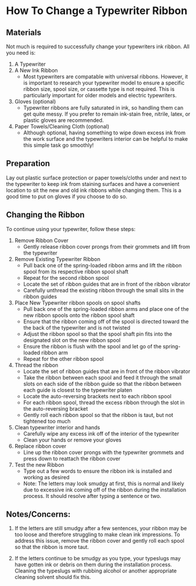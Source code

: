 # How To Change a Typewriter Ribbon

## Materials

Not much is required to successfully change your typewriters ink ribbon. All you need is:
 1. A Typewriter
 2. A New Ink Ribbon
     - Most typewriters are compatable with universal ribbons. However, it is important to research your typewriter model to ensure a specific ribbon size, spool size, or cassette type is not required. This is particularly important for older models and electric typewriters. 
 3. Gloves (optional)
     - Typewriter ribbons are fully saturated in ink, so handling them can get quite messy. If you prefer to remain ink-stain free, nitrile, latex, or plastic gloves are recommended.
 4. Paper Towels/Cleaning Cloth (optional)
     - Although optional, having something to wipe down excess ink from the work surface and the typewriters interior can be helpful to make this simple task go smoothly!


## Preparation

Lay out plastic surface protection or paper towels/cloths under and next to the typewriter to keep ink from staining surfaces and have a convenient location to sit the new and old ink ribbons while changing them. This is a good time to put on gloves if you choose to do so.

## Changing the Ribbon

To continue using your typewriter, follow these steps:
 1. Remove Ribbon Cover
     - Gently release ribbon cover prongs from their grommets and lift from the typewriter
 2. Remove Existing Typewriter Ribbon
     - Pull back one of the spring-loaded ribbon arms and lift the ribbon spool from its respective ribbon spool shaft
     - Repeat for the second ribbon spool
     - Locate the set of ribbon guides that are in front of the ribbon vibrator
     - Carefully unthread the existing ribbon through the small slits in the ribbon guides
 3. Place New Typewriter ribbon spools on spool shafts
     - Pull back one of the spring-loaded ribbon arms and place one of the new ribbon spools onto the ribbon spool shaft 
     - Ensure that the ribbon coming off of the spool is directed toward the the back of the typewriter and is not twisted
     - Adjust the ribbon spool so that the spool shaft pin fits into the designated slot on the new ribbon spool
     - Ensure the ribbon is flush with the spool and let go of the spring-loaded ribbon arm
     - Repeat for the other ribbon spool
 4. Thread the ribbon
     - Locate the set of ribbon guides that are in front of the ribbon vibrator
     - Take the ribbon between each spool and feed it through the small slots on each side of the ribbon guide so that the ribbon between each guide is closest to the typewriter platen
     - Locate the auto-reversing brackets next to each ribbon spool
     - For each ribbon spool, thread the excess ribbon through the slot in the auto-reversing bracket
     - Gently roll each ribbon spool so that the ribbon is taut, but not tightened too much
 5. Clean typewriter interior and hands
     - Carefully wipe any excess ink off of the interior of the typewriter
     - Clean your hands or remove your gloves
 6. Replace ribbon cover
     - Line up the ribbon cover prongs with the typewriter grommets and press down to reattach the ribbon cover
 7. Test the new Ribbon
    - Type out a few words to ensure the ribbon ink is installed and working as desired
    - Note: The letters may look smudgy at first, this is normal and likely due to excessive ink coming off of the ribbon during the installation process. It should resolve after typing a sentence or two. 

## Notes/Concerns:

 1. If the letters are still smudgy after a few sentences, your ribbon may be too loose and therefore struggling to make clean ink impressions. To address this issue, remove the ribbon cover and gently roll each spool so that the ribbon is more taut.

 2. If the letters continue to be smudgy as you type, your typeslugs may have gotten ink or debris on them during the installation process. Cleaning the typeslugs with rubbing alcohol or another appropriate cleaning solvent should fix this.

